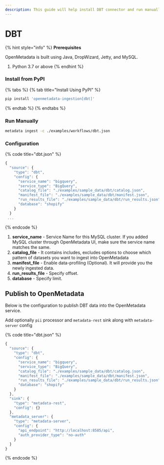 ```yaml
---
description: This guide will help install DBT connector and run manually
---
```


# DBT

{% hint style="info" %}
**Prerequisites**

OpenMetadata is built using Java, DropWizard, Jetty, and MySQL.

1. Python 3.7 or above
{% endhint %}

### Install from PyPI

{% tabs %}
{% tab title="Install Using PyPI" %}
```bash
pip install 'openmetadata-ingestion[dbt]'
```
{% endtab %}
{% endtabs %}

### Run Manually

```bash
metadata ingest -c ./examples/workflows/dbt.json
```

### Configuration

{% code title="dbt.json" %}
```javascript
{
  "source": {
    "type": "dbt",
    "config": {
      "service_name": "bigquery",
      "service_type": "BigQuery",
      "catalog_file": "./examples/sample_data/dbt/catalog.json",
      "manifest_file": "./examples/sample_data/dbt/manifest.json",
      "run_results_file": "./examples/sample_data/dbt/run_results.json",
      "database": "shopify"
    }
  }
 ...
```
{% endcode %}

1. **service\_name** - Service Name for this MySQL cluster. If you added MySQL cluster through OpenMetadata UI, make sure the service name matches the same.
2. **catalog\_file** - It contains includes, excludes options to choose which pattern of datasets you want to ingest into OpenMetadata
3. **manifest\_file** - Enable data-profiling (Optional). It will provide you the newly ingested data.
4. **run\_results\_file** - Specify offset.
5. **database** - Specify limit.

## Publish to OpenMetadata

Below is the configuration to publish DBT data into the OpenMetadata service.

Add optionally `pii` processor and `metadata-rest` sink along with `metadata-server` config

{% code title="dbt.json" %}
```javascript
{
  "source": {
    "type": "dbt",
    "config": {
      "service_name": "bigquery",
      "service_type": "BigQuery",
      "catalog_file": "./examples/sample_data/dbt/catalog.json",
      "manifest_file": "./examples/sample_data/dbt/manifest.json",
      "run_results_file": "./examples/sample_data/dbt/run_results.json",
      "database": "shopify"
    }
  },
  "sink": {
    "type": "metadata-rest",
    "config": {}
  },
  "metadata_server": {
    "type": "metadata-server",
    "config": {
      "api_endpoint": "http://localhost:8585/api",
      "auth_provider_type": "no-auth"
    }
  }
}
```
{% endcode %}
